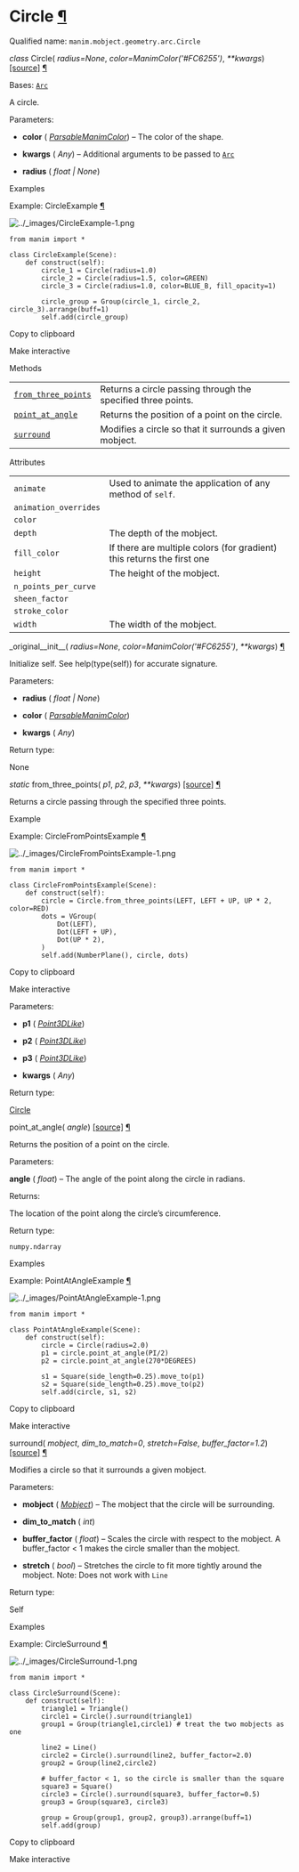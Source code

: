 # Circle [¶](https://docs.manim.community/en/stable/reference/manim.mobject.geometry.arc.Circle.html\#circle "Link to this heading")

Qualified name: `manim.mobject.geometry.arc.Circle`

_class_ Circle( _radius=None_, _color=ManimColor('#FC6255')_, _\*\*kwargs_) [\[source\]](https://docs.manim.community/en/stable/_modules/manim/mobject/geometry/arc.html#Circle) [¶](https://docs.manim.community/en/stable/reference/manim.mobject.geometry.arc.Circle.html#manim.mobject.geometry.arc.Circle "Link to this definition")

Bases: [`Arc`](https://docs.manim.community/en/stable/reference/manim.mobject.geometry.arc.Arc.html#manim.mobject.geometry.arc.Arc "manim.mobject.geometry.arc.Arc")

A circle.

Parameters:

- **color** ( [_ParsableManimColor_](https://docs.manim.community/en/stable/reference/manim.utils.color.core.html#manim.utils.color.core.ParsableManimColor "manim.utils.color.core.ParsableManimColor")) – The color of the shape.

- **kwargs** ( _Any_) – Additional arguments to be passed to [`Arc`](https://docs.manim.community/en/stable/reference/manim.mobject.geometry.arc.Arc.html#manim.mobject.geometry.arc.Arc "manim.mobject.geometry.arc.Arc")

- **radius** ( _float_ _\|_ _None_)


Examples

Example: CircleExample [¶](https://docs.manim.community/en/stable/reference/manim.mobject.geometry.arc.Circle.html#circleexample)

![../_images/CircleExample-1.png](https://docs.manim.community/en/stable/_images/CircleExample-1.png)

```
from manim import *

class CircleExample(Scene):
    def construct(self):
        circle_1 = Circle(radius=1.0)
        circle_2 = Circle(radius=1.5, color=GREEN)
        circle_3 = Circle(radius=1.0, color=BLUE_B, fill_opacity=1)

        circle_group = Group(circle_1, circle_2, circle_3).arrange(buff=1)
        self.add(circle_group)

```

Copy to clipboard

Make interactive

Methods

|     |     |
| --- | --- |
| [`from_three_points`](https://docs.manim.community/en/stable/reference/manim.mobject.geometry.arc.Circle.html#manim.mobject.geometry.arc.Circle.from_three_points "manim.mobject.geometry.arc.Circle.from_three_points") | Returns a circle passing through the specified three points. |
| [`point_at_angle`](https://docs.manim.community/en/stable/reference/manim.mobject.geometry.arc.Circle.html#manim.mobject.geometry.arc.Circle.point_at_angle "manim.mobject.geometry.arc.Circle.point_at_angle") | Returns the position of a point on the circle. |
| [`surround`](https://docs.manim.community/en/stable/reference/manim.mobject.geometry.arc.Circle.html#manim.mobject.geometry.arc.Circle.surround "manim.mobject.geometry.arc.Circle.surround") | Modifies a circle so that it surrounds a given mobject. |

Attributes

|     |     |
| --- | --- |
| `animate` | Used to animate the application of any method of `self`. |
| `animation_overrides` |  |
| `color` |  |
| `depth` | The depth of the mobject. |
| `fill_color` | If there are multiple colors (for gradient) this returns the first one |
| `height` | The height of the mobject. |
| `n_points_per_curve` |  |
| `sheen_factor` |  |
| `stroke_color` |  |
| `width` | The width of the mobject. |

\_original\_\_init\_\_( _radius=None_, _color=ManimColor('#FC6255')_, _\*\*kwargs_) [¶](https://docs.manim.community/en/stable/reference/manim.mobject.geometry.arc.Circle.html#manim.mobject.geometry.arc.Circle._original__init__ "Link to this definition")

Initialize self. See help(type(self)) for accurate signature.

Parameters:

- **radius** ( _float_ _\|_ _None_)

- **color** ( [_ParsableManimColor_](https://docs.manim.community/en/stable/reference/manim.utils.color.core.html#manim.utils.color.core.ParsableManimColor "manim.utils.color.core.ParsableManimColor"))

- **kwargs** ( _Any_)


Return type:

None

_static_ from\_three\_points( _p1_, _p2_, _p3_, _\*\*kwargs_) [\[source\]](https://docs.manim.community/en/stable/_modules/manim/mobject/geometry/arc.html#Circle.from_three_points) [¶](https://docs.manim.community/en/stable/reference/manim.mobject.geometry.arc.Circle.html#manim.mobject.geometry.arc.Circle.from_three_points "Link to this definition")

Returns a circle passing through the specified
three points.

Example

Example: CircleFromPointsExample [¶](https://docs.manim.community/en/stable/reference/manim.mobject.geometry.arc.Circle.html#circlefrompointsexample)

![../_images/CircleFromPointsExample-1.png](https://docs.manim.community/en/stable/_images/CircleFromPointsExample-1.png)

```
from manim import *

class CircleFromPointsExample(Scene):
    def construct(self):
        circle = Circle.from_three_points(LEFT, LEFT + UP, UP * 2, color=RED)
        dots = VGroup(
            Dot(LEFT),
            Dot(LEFT + UP),
            Dot(UP * 2),
        )
        self.add(NumberPlane(), circle, dots)

```

Copy to clipboard

Make interactive

Parameters:

- **p1** ( [_Point3DLike_](https://docs.manim.community/en/stable/reference/manim.typing.html#manim.typing.Point3DLike "manim.typing.Point3DLike"))

- **p2** ( [_Point3DLike_](https://docs.manim.community/en/stable/reference/manim.typing.html#manim.typing.Point3DLike "manim.typing.Point3DLike"))

- **p3** ( [_Point3DLike_](https://docs.manim.community/en/stable/reference/manim.typing.html#manim.typing.Point3DLike "manim.typing.Point3DLike"))

- **kwargs** ( _Any_)


Return type:

[Circle](https://docs.manim.community/en/stable/reference/manim.mobject.geometry.arc.Circle.html#manim.mobject.geometry.arc.Circle "manim.mobject.geometry.arc.Circle")

point\_at\_angle( _angle_) [\[source\]](https://docs.manim.community/en/stable/_modules/manim/mobject/geometry/arc.html#Circle.point_at_angle) [¶](https://docs.manim.community/en/stable/reference/manim.mobject.geometry.arc.Circle.html#manim.mobject.geometry.arc.Circle.point_at_angle "Link to this definition")

Returns the position of a point on the circle.

Parameters:

**angle** ( _float_) – The angle of the point along the circle in radians.

Returns:

The location of the point along the circle’s circumference.

Return type:

`numpy.ndarray`

Examples

Example: PointAtAngleExample [¶](https://docs.manim.community/en/stable/reference/manim.mobject.geometry.arc.Circle.html#pointatangleexample)

![../_images/PointAtAngleExample-1.png](https://docs.manim.community/en/stable/_images/PointAtAngleExample-1.png)

```
from manim import *

class PointAtAngleExample(Scene):
    def construct(self):
        circle = Circle(radius=2.0)
        p1 = circle.point_at_angle(PI/2)
        p2 = circle.point_at_angle(270*DEGREES)

        s1 = Square(side_length=0.25).move_to(p1)
        s2 = Square(side_length=0.25).move_to(p2)
        self.add(circle, s1, s2)

```

Copy to clipboard

Make interactive

surround( _mobject_, _dim\_to\_match=0_, _stretch=False_, _buffer\_factor=1.2_) [\[source\]](https://docs.manim.community/en/stable/_modules/manim/mobject/geometry/arc.html#Circle.surround) [¶](https://docs.manim.community/en/stable/reference/manim.mobject.geometry.arc.Circle.html#manim.mobject.geometry.arc.Circle.surround "Link to this definition")

Modifies a circle so that it surrounds a given mobject.

Parameters:

- **mobject** ( [_Mobject_](https://docs.manim.community/en/stable/reference/manim.mobject.mobject.Mobject.html#manim.mobject.mobject.Mobject "manim.mobject.mobject.Mobject")) – The mobject that the circle will be surrounding.

- **dim\_to\_match** ( _int_)

- **buffer\_factor** ( _float_) – Scales the circle with respect to the mobject. A buffer\_factor < 1 makes the circle smaller than the mobject.

- **stretch** ( _bool_) – Stretches the circle to fit more tightly around the mobject. Note: Does not work with `Line`


Return type:

Self

Examples

Example: CircleSurround [¶](https://docs.manim.community/en/stable/reference/manim.mobject.geometry.arc.Circle.html#circlesurround)

![../_images/CircleSurround-1.png](https://docs.manim.community/en/stable/_images/CircleSurround-1.png)

```
from manim import *

class CircleSurround(Scene):
    def construct(self):
        triangle1 = Triangle()
        circle1 = Circle().surround(triangle1)
        group1 = Group(triangle1,circle1) # treat the two mobjects as one

        line2 = Line()
        circle2 = Circle().surround(line2, buffer_factor=2.0)
        group2 = Group(line2,circle2)

        # buffer_factor < 1, so the circle is smaller than the square
        square3 = Square()
        circle3 = Circle().surround(square3, buffer_factor=0.5)
        group3 = Group(square3, circle3)

        group = Group(group1, group2, group3).arrange(buff=1)
        self.add(group)

```

Copy to clipboard

Make interactive